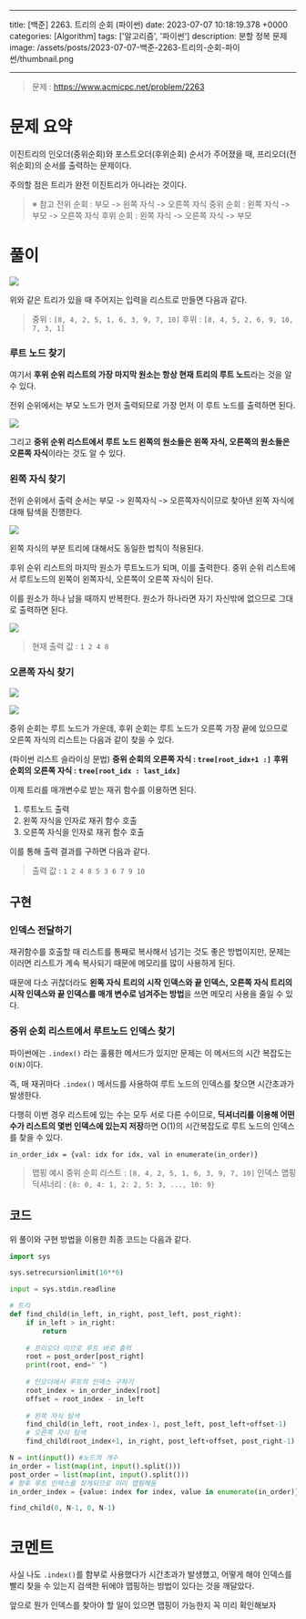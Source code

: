 

---
title: [백준] 2263. 트리의 순회 (파이썬)
date: 2023-07-07 10:18:19.378 +0000
categories: [Algorithm]
tags: ['알고리즘', '파이썬']
description: 분할 정복 문제
image: /assets/posts/2023-07-07-백준-2263-트리의-순회-파이썬/thumbnail.png

---

> 문제 : https://www.acmicpc.net/problem/2263

# 문제 요약

이진트리의 인오더(중위순회)와 포스트오더(후위순회) 순서가 주어졌을 때, 프리오더(전위순회)의 순서를 출력하는 문제이다.

주의할 점은 트리가 완전 이진트리가 아니라는 것이다.

> ※ 참고
> 전위 순회 : 부모 -> 왼쪽 자식 -> 오른쪽 자식
> 중위 순회 : 왼쪽 자식 -> 부모 -> 오른쪽 자식
> 후위 순회 : 왼쪽 자식 -> 오른쪽 자식 -> 부모

# 풀이

![](/assets/posts/2023-07-07-백준-2263-트리의-순회-파이썬/img0.png)

위와 같은 트리가 있을 때 주어지는 입력을 리스트로 만들면 다음과 같다.

> 중위 : `[8, 4, 2, 5, 1, 6, 3, 9, 7, 10]`
> 후위 : `[8, 4, 5, 2, 6, 9, 10, 7, 3, 1]`

### 루트 노드 찾기

여기서 **후위 순위 리스트의 가장 마지막 원소는 항상 현재 트리의 루트 노드**라는 것을 알 수 있다.

전위 순위에서는 부모 노드가 먼저 출력되므로 가장 먼저 이 루트 노드를 출력하면 된다.

![](/assets/posts/2023-07-07-백준-2263-트리의-순회-파이썬/img1.png)


그리고 **중위 순위 리스트에서 루트 노드 왼쪽의 원소들은 왼쪽 자식, 오른쪽의 원소들은 오른쪽 자식**이라는 것도 알 수 있다.

### 왼쪽 자식 찾기

전위 순위에서 출력 순서는 부모 -> 왼쪽자식 -> 오른쪽자식이므로 찾아낸 왼쪽 자식에 대해 탐색을 진행한다.

![](/assets/posts/2023-07-07-백준-2263-트리의-순회-파이썬/img2.png)


왼쪽 자식의 부분 트리에 대해서도 동일한 법칙이 적용된다.

후위 순위 리스트의 마지막 원소가 루트노드가 되며, 이를 출력한다.
중위 순위 리스트에서 루트노드의 왼쪽이 왼쪽자식, 오른쪽이 오른쪽 자식이 된다.

이를 원소가 하나 남을 때까지 반복한다.
원소가 하나라면 자기 자신밖에 없으므로 그대로 출력하면 된다.

![](/assets/posts/2023-07-07-백준-2263-트리의-순회-파이썬/img3.png)

> 현재 출력 값 : `1 2 4 8`

### 오른쪽 자식 찾기

![](/assets/posts/2023-07-07-백준-2263-트리의-순회-파이썬/img1.png)

![](/assets/posts/2023-07-07-백준-2263-트리의-순회-파이썬/img2.png)

중위 순회는 루트 노드가 가운데, 후위 순회는 루트 노드가 오른쪽 가장 끝에 있으므로 오른쪽 자식의 리스트는 다음과 같이 찾을 수 있다.

(파이썬 리스트 슬라이싱 문법)
**중위 순회의 오른쪽 자식 : `tree[root_idx+1 :]`**
**후위 순회의 오른쪽 자식 : `tree[root_idx : last_idx]`**

이제 트리를 매개변수로 받는 재귀 함수를 이용하면 된다.
1. 루트노드 출력
2. 왼쪽 자식을 인자로 재귀 함수 호출
3. 오른쪽 자식을 인자로 재귀 함수 호출

이를 통해 출력 결과를 구하면 다음과 같다.

> 출력 값 : `1 2 4 8 5 3 6 7 9 10`

## 구현

### 인덱스 전달하기

재귀함수를 호출할 때 리스트를 통째로 복사해서 넘기는 것도 좋은 방법이지만, 문제는 이러면 리스트가 계속 복사되기 때문에 메모리를 많이 사용하게 된다.

때문에 다소 귀찮더라도 **왼쪽 자식 트리의 시작 인덱스와 끝 인덱스, 오른쪽 자식 트리의 시작 인덱스와 끝 인덱스를 매개 변수로 넘겨주는 방법**을 쓰면 메모리 사용을 줄일 수 있다.

### 중위 순회 리스트에서 루트노드 인덱스 찾기

파이썬에는 `.index()` 라는 훌륭한 메서드가 있지만 문제는 이 메서드의 시간 복잡도는 `O(N)`이다.

즉, 매 재귀마다 `.index()` 메서드를 사용하여 루트 노드의 인덱스를 찾으면 시간초과가 발생한다.

다행히 이번 경우 리스트에 있는 수는 모두 서로 다른 수이므로, **딕셔너리를 이용해 어떤수가 리스트의 몇번 인덱스에 있는지 저장**하면 O(1)의 시간복잡도로 루트 노드의 인덱스를 찾을 수 있다.

`in_order_idx = {val: idx for idx, val in enumerate(in_order)}`

> 맵핑 예시
> 중위 순회 리스트 : `[8, 4, 2, 5, 1, 6, 3, 9, 7, 10]`
> 인덱스 맵핑 딕셔너리 : `{8: 0, 4: 1, 2: 2, 5: 3, ..., 10: 9}`

## 코드

위 풀이와 구현 방법을 이용한 최종 코드는 다음과 같다.

```python
import sys

sys.setrecursionlimit(10**6)

input = sys.stdin.readline

# 트리
def find_child(in_left, in_right, post_left, post_right):
    if in_left > in_right:
        return
    
    # 프리오더 이므로 루트 바로 출력
    root = post_order[post_right]
    print(root, end=" ")
    
    # 인오더에서 루트의 인덱스 구하기
    root_index = in_order_index[root]
    offset = root_index - in_left
    
    # 왼쪽 자식 탐색
    find_child(in_left, root_index-1, post_left, post_left+offset-1)
    # 오른쪽 자식 탐색
    find_child(root_index+1, in_right, post_left+offset, post_right-1)

N = int(input()) #노드의 개수
in_order = list(map(int, input().split()))
post_order = list(map(int, input().split()))
# 향후 루트 인덱스를 찾게되므로 미리 맵핑해둠
in_order_index = {value: index for index, value in enumerate(in_order)}

find_child(0, N-1, 0, N-1)
```

# 코멘트

사실 나도 `.index()`를 함부로 사용했다가 시간초과가 발생했고, 어떻게 해야 인덱스를 빨리 찾을 수 있는지 검색한 뒤에야 맵핑하는 방법이 있다는 것을 깨달았다.

앞으로 뭔가 인덱스를 찾아야 할 일이 있으면 맵핑이 가능한지 꼭 미리 확인해보자

        